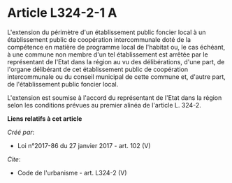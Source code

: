 # Article L324-2-1 A

L'extension du périmètre d'un établissement public foncier local à un établissement public de coopération intercommunale doté
de la compétence en matière de programme local de l'habitat ou, le cas échéant, à une commune non membre d'un tel
établissement est arrêtée par le représentant de l'Etat dans la région au vu des délibérations, d'une part, de l'organe
délibérant de cet établissement public de coopération intercommunale ou du conseil municipal de cette commune et, d'autre
part, de l'établissement public foncier local. 

L'extension est soumise à l'accord du représentant de l'Etat dans la région selon les conditions prévues au premier alinéa de
l'article L. 324-2.

**Liens relatifs à cet article**

_Créé par_:

  - Loi n°2017-86 du 27 janvier 2017 - art. 102 (V)

_Cite_:

  - Code de l'urbanisme - art. L324-2 (V)
